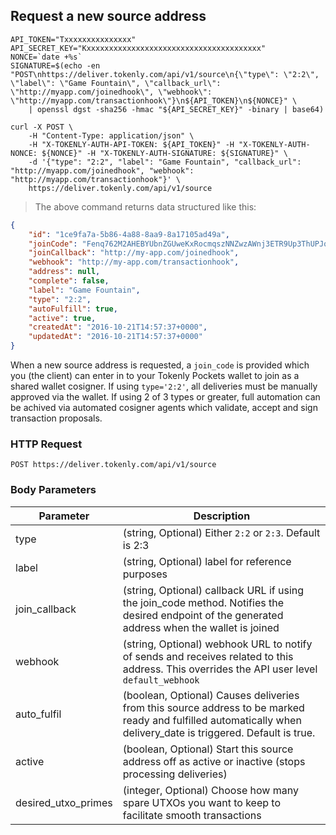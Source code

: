 ## Request a new source address

```shell
API_TOKEN="Txxxxxxxxxxxxxxx"
API_SECRET_KEY="Kxxxxxxxxxxxxxxxxxxxxxxxxxxxxxxxxxxxxxxx"
NONCE=`date +%s`
SIGNATURE=$(echo -en "POST\nhttps://deliver.tokenly.com/api/v1/source\n{\"type\": \"2:2\", \"label\": \"Game Fountain\", \"callback_url\": \"http://myapp.com/joinedhook\", \"webhook\": \"http://myapp.com/transactionhook\"}\n${API_TOKEN}\n${NONCE}" \
    | openssl dgst -sha256 -hmac "${API_SECRET_KEY}" -binary | base64)

curl -X POST \
    -H "Content-Type: application/json" \
    -H "X-TOKENLY-AUTH-API-TOKEN: ${API_TOKEN}" -H "X-TOKENLY-AUTH-NONCE: ${NONCE}" -H "X-TOKENLY-AUTH-SIGNATURE: ${SIGNATURE}" \
    -d '{"type": "2:2", "label": "Game Fountain", "callback_url": "http://myapp.com/joinedhook", "webhook": "http://myapp.com/transactionhook"}' \
    https://deliver.tokenly.com/api/v1/source
```



> The above command returns data structured like this:

```json
{
    "id": "1ce9fa7a-5b86-4a88-8aa9-8a17105ad49a",
    "joinCode": "Fenq762M2AHEBYUbnZGUweKxRocmqszNNZwzAWnj3ETR9Up3ThUPJqQ5vBq3f7eA2RL7obxoC6L",
    "joinCallback": "http://my-app.com/joinedhook",
    "webhook": "http://my-app.com/transactionhook",
    "address": null,
    "complete": false,
    "label": "Game Fountain",
    "type": "2:2",
    "autoFulfill": true,
    "active": true,
    "createdAt": "2016-10-21T14:57:37+0000",
    "updatedAt": "2016-10-21T14:57:37+0000"
}
```

When a new source address is requested, a `join_code` is provided which you (the client) can enter in to your
Tokenly Pockets wallet to join as a shared wallet cosigner. If using ```type='2:2'```, all deliveries must be manually
approved via the wallet. If using 2 of 3 types or greater, full automation can be achived via automated cosigner agents
which validate, accept and sign transaction proposals.



### HTTP Request

`POST https://deliver.tokenly.com/api/v1/source`


### Body Parameters

Parameter           | Description
------------------- | -----------
type                | (string, Optional)  Either `2:2` or `2:3`. Default is 2:3
label               | (string, Optional)  label for reference purposes
join_callback       | (string, Optional)  callback URL if using the join_code method. Notifies the desired endpoint of the generated address when the wallet is joined
webhook             | (string, Optional)  webhook URL to notify of sends and receives related to this address.  This overrides the API user level `default_webhook`
auto_fulfil         | (boolean, Optional) Causes deliveries from this source address to be marked ready and fulfilled automatically when delivery_date is triggered. Default is true.
active              | (boolean, Optional) Start this source address off as active or inactive (stops processing deliveries)
desired_utxo_primes | (integer, Optional) Choose how many spare UTXOs you want to keep to facilitate smooth transactions

